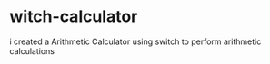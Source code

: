 # witch-calculator
i created a Arithmetic Calculator using switch to perform arithmetic calculations
